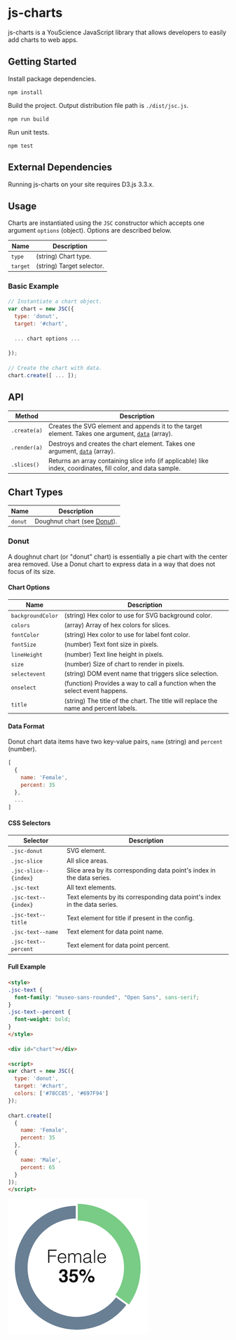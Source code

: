 # js-charts

js-charts is a YouScience JavaScript library that allows developers to easily add charts to web apps.

## Getting Started

Install package dependencies.

```
npm install
```

Build the project. Output distribution file path is `./dist/jsc.js`.

```
npm run build
```

Run unit tests.

```
npm test
```

## External Dependencies

Running js-charts on your site requires D3.js 3.3.x.

## Usage

Charts are instantiated using the `JSC` constructor which accepts one argument `options` (object). Options are described below.

| Name         | Description               |
|--------------|---------------------------|
| `type`       | (string) Chart type.      |
| `target`     | (string) Target selector. |

### Basic Example

```javascript
// Instantiate a chart object.
var chart = new JSC({
  type: 'donut',
  target: '#chart',

  ... chart options ...

});

// Create the chart with data.
chart.create([ ... ]);
```

## API

| Method       | Description                                                                                                                    |
|--------------|--------------------------------------------------------------------------------------------------------------------------------|
| `.create(a)` | Creates the SVG element and appends it to the target element. Takes one argument, [`data`](#user-content-data-format) (array). |
| `.render(a)` | Destroys and creates the chart element. Takes one argument, [`data`](#user-content-data-format) (array).                       |
| `.slices()`  | Returns an array containing slice info (if applicable) like index, coordinates, fill color, and data sample.                   |

## Chart Types

| Name     | Description                                        |
|----------|----------------------------------------------------|
| `donut`  | Doughnut chart (see [Donut](#user-content-donut)). |

### Donut

A doughnut chart (or "donut" chart) is essentially a pie chart with the center area removed. Use a Donut chart to express data in a way that does not focus of its size.

#### Chart Options

| Name               | Description                                                                          |
|--------------------|--------------------------------------------------------------------------------------|
| `backgroundColor`  | (string) Hex color to use for SVG background color.                                  |
| `colors`           | (array) Array of hex colors for slices.                                              |
| `fontColor`        | (string) Hex color to use for label font color.                                      |
| `fontSize`         | (number) Text font size in pixels.                                                   |
| `lineHeight`       | (number) Text line height in pixels.                                                 |
| `size`             | (number) Size of chart to render in pixels.                                          |
| `selectevent`      | (string) DOM event name that triggers slice selection.                               |
| `onselect`         | (function) Provides a way to call a function when the select event happens.          |
| `title`            | (string) The title of the chart. The title will replace the name and percent labels. |

#### Data Format

Donut chart data items have two key-value pairs, `name` (string) and `percent` (number).

```javascript
[
  {
    name: 'Female',
    percent: 35
  },
  ...
]
```

#### CSS Selectors

| Selector              | Description                                                              |
|-----------------------|--------------------------------------------------------------------------|
| `.jsc-donut`          | SVG element.                                                             |
| `.jsc-slice`          | All slice areas.                                                         |
| `.jsc-slice--{index}` | Slice area by its corresponding data point's index in the data series.   |
| `.jsc-text`           | All text elements.                                                       |
| `.jsc-text--{index}`  | Text elements by its corresponding data point's index in the data series.|
| `.jsc-text--title`    | Text element for title if present in the config.                         |
| `.jsc-text--name`     | Text element for data point name.                                        |
| `.jsc-text--percent`  | Text element for data point percent.                                     |

#### Full Example

```html
<style>
.jsc-text {
  font-family: "museo-sans-rounded", "Open Sans", sans-serif;
}
.jsc-text--percent {
  font-weight: bold;
}
</style>

<div id="chart"></div>

<script>
var chart = new JSC({
  type: 'donut',
  target: '#chart',
  colors: ['#78CC85', '#697F94']
});

chart.create([
  {
    name: 'Female',
    percent: 35
  },
  {
    name: 'Male',
    percent: 65
  }
]);
</script>
```

![Donut Chart](docs/images/donut-chart.png)
